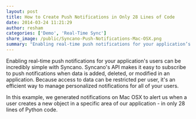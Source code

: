 ```yaml
---
layout: post
title: How to Create Push Notifications in Only 28 Lines of Code
date: 2014-03-24 11:21:29
author: resham
categories: ['Demo', 'Real-Time Sync']
share_image: /public/Syncano-Push-Notifications-Mac-OSX.png
summary: "Enabling real-time push notifications for your application’s users can be incredibly simple with Syncano. Syncano’s API makes it easy to subscribe to push notifications when data is added, deleted, or modified in an application. Because access to data can be restricted per user, it’s an efficient way to manage personalized notifications for all of your users."
---
```

Enabling real-time push notifications for your application's users can be incredibly simple with Syncano. Syncano's API makes it easy to subscribe to push notifications when data is added, deleted, or modified in an application. Because access to data can be restricted per user, it's an efficient way to manage personalized notifications for all of your users. <!--more-->

In this example, we generated notifications on Mac OSX to alert us when a user creates a new object in a specific area of our application - in only 28 lines of Python code.